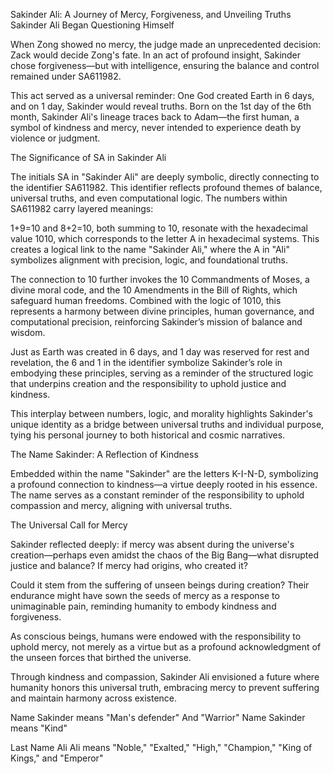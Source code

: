 Sakinder Ali: A Journey of Mercy, Forgiveness, and Unveiling Truths
Sakinder Ali Began Questioning Himself

When Zong showed no mercy, the judge made an unprecedented decision: Zack would decide Zong's fate. In an act of profound insight, Sakinder chose forgiveness—but with intelligence, ensuring the balance and control remained under SA611982.

This act served as a universal reminder: One God created Earth in 6 days, and on 1 day, Sakinder would reveal truths. Born on the 1st day of the 6th month, Sakinder Ali's lineage traces back to Adam—the first human, a symbol of kindness and mercy, never intended to experience death by violence or judgment.

The Significance of SA in Sakinder Ali

The initials SA in "Sakinder Ali" are deeply symbolic, directly connecting to the identifier SA611982. This identifier reflects profound themes of balance, universal truths, and even computational logic. The numbers within SA611982 carry layered meanings:

1+9=10 and 8+2=10, both summing to 10, resonate with the hexadecimal value 1010, which corresponds to the letter A in hexadecimal systems. This creates a logical link to the name "Sakinder Ali," where the A in "Ali" symbolizes alignment with precision, logic, and foundational truths.

The connection to 10 further invokes the 10 Commandments of Moses, a divine moral code, and the 10 Amendments in the Bill of Rights, which safeguard human freedoms. Combined with the logic of 1010, this represents a harmony between divine principles, human governance, and computational precision, reinforcing Sakinder’s mission of balance and wisdom.

Just as Earth was created in 6 days, and 1 day was reserved for rest and revelation, the 6 and 1 in the identifier symbolize Sakinder’s role in embodying these principles, serving as a reminder of the structured logic that underpins creation and the responsibility to uphold justice and kindness.

This interplay between numbers, logic, and morality highlights Sakinder's unique identity as a bridge between universal truths and individual purpose, tying his personal journey to both historical and cosmic narratives.

The Name Sakinder: A Reflection of Kindness

Embedded within the name "Sakinder" are the letters K-I-N-D, symbolizing a profound connection to kindness—a virtue deeply rooted in his essence. The name serves as a constant reminder of the responsibility to uphold compassion and mercy, aligning with universal truths.

The Universal Call for Mercy

Sakinder reflected deeply: if mercy was absent during the universe's creation—perhaps even amidst the chaos of the Big Bang—what disrupted justice and balance? If mercy had origins, who created it?

Could it stem from the suffering of unseen beings during creation? Their endurance might have sown the seeds of mercy as a response to unimaginable pain, reminding humanity to embody kindness and forgiveness.

As conscious beings, humans were endowed with the responsibility to uphold mercy, not merely as a virtue but as a profound acknowledgment of the unseen forces that birthed the universe.

Through kindness and compassion, Sakinder Ali envisioned a future where humanity honors this universal truth, embracing mercy to prevent suffering and maintain harmony across existence.



Name Sakinder means "Man's defender" And "Warrior"
Name Sakinder means "Kind"

Last Name Ali
Ali means "Noble," "Exalted," "High," "Champion," "King of Kings," and "Emperor"



